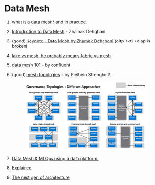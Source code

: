 # Data Mesh

1. what is a [data mesh](https://databricks.com/session\_na20/data-mesh-in-practice-how-europes-leading-online-platform-for-fashion-goes-beyond-the-data-lake)? and in practice.
2. [Introduction to Data Mesh](https://www.youtube.com/watch?v=\_bmYXWCxF\_Q) - Zhamak Dehghani
3. (good) [Keynote - Data Mesh by Zhamak Dehghani](https://www.youtube.com/watch?v=L\_-fHo0ZkAo) (oltp->etl->olap is broken)
4. [lake vs mesh, he probably means fabric vs mesh](https://medium.com/codex/data-lakehouse-vs-data-mesh-bfa1132f94b)
5. [data mesh 101](https://www.youtube.com/watch?v=hgKOpEQaqdY\&list=PLa7VYi0yPIH0L8ahQYbyBFkGc6a949-Lj\&index=10) - by confluent
6.  (good) [mesh topologies](https://towardsdatascience.com/data-mesh-topologies-and-domain-granularity-65290a4ebb90) - by Piethein Strengholt\


    <figure><img src="../.gitbook/assets/image (37).png" alt=""><figcaption></figcaption></figure>


7. [Data Mesh & MLOps using a data platform.](https://medium.com/swlh/building-a-data-platform-to-enable-analytics-and-ai-driven-innovation-1bd95e37efb9)
8. [Explained](https://medium.com/@david.c.dupuis/data-mesh-explained-a95b6ae50878)
9. [The next gen of architecture](https://datagrad.medium.com/data-mesh-transition-to-next-generation-of-data-architecture-832c4bc27e9f)
